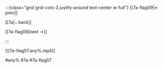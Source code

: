 :::{class="grid grid-cols-3 justify-around text-center w-full"}
[[7a-flag09|← prev]]

[[7a|⌂ back]]

[[7a-flag06|next →]]

:::

![[7a-flag07.any%.mp4]]

#any% #7a #7a-flag07